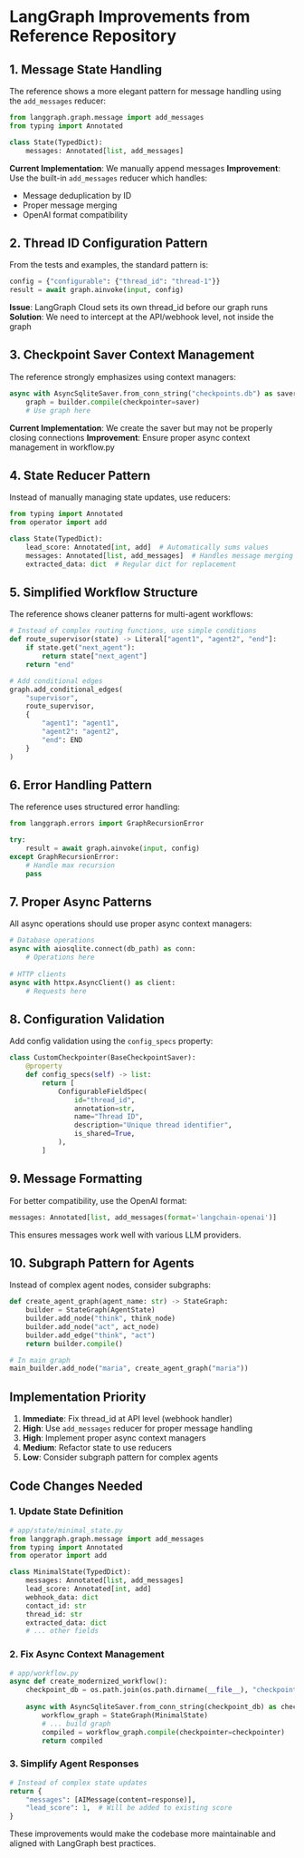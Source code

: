 # LangGraph Improvements from Reference Repository

## 1. Message State Handling

The reference shows a more elegant pattern for message handling using the `add_messages` reducer:

```python
from langgraph.graph.message import add_messages
from typing import Annotated

class State(TypedDict):
    messages: Annotated[list, add_messages]
```

**Current Implementation**: We manually append messages
**Improvement**: Use the built-in `add_messages` reducer which handles:
- Message deduplication by ID
- Proper message merging
- OpenAI format compatibility

## 2. Thread ID Configuration Pattern

From the tests and examples, the standard pattern is:

```python
config = {"configurable": {"thread_id": "thread-1"}}
result = await graph.ainvoke(input, config)
```

**Issue**: LangGraph Cloud sets its own thread_id before our graph runs
**Solution**: We need to intercept at the API/webhook level, not inside the graph

## 3. Checkpoint Saver Context Management

The reference strongly emphasizes using context managers:

```python
async with AsyncSqliteSaver.from_conn_string("checkpoints.db") as saver:
    graph = builder.compile(checkpointer=saver)
    # Use graph here
```

**Current Implementation**: We create the saver but may not be properly closing connections
**Improvement**: Ensure proper async context management in workflow.py

## 4. State Reducer Pattern

Instead of manually managing state updates, use reducers:

```python
from typing import Annotated
from operator import add

class State(TypedDict):
    lead_score: Annotated[int, add]  # Automatically sums values
    messages: Annotated[list, add_messages]  # Handles message merging
    extracted_data: dict  # Regular dict for replacement
```

## 5. Simplified Workflow Structure

The reference shows cleaner patterns for multi-agent workflows:

```python
# Instead of complex routing functions, use simple conditions
def route_supervisor(state) -> Literal["agent1", "agent2", "end"]:
    if state.get("next_agent"):
        return state["next_agent"]
    return "end"

# Add conditional edges
graph.add_conditional_edges(
    "supervisor",
    route_supervisor,
    {
        "agent1": "agent1",
        "agent2": "agent2", 
        "end": END
    }
)
```

## 6. Error Handling Pattern

The reference uses structured error handling:

```python
from langgraph.errors import GraphRecursionError

try:
    result = await graph.ainvoke(input, config)
except GraphRecursionError:
    # Handle max recursion
    pass
```

## 7. Proper Async Patterns

All async operations should use proper async context managers:

```python
# Database operations
async with aiosqlite.connect(db_path) as conn:
    # Operations here
    
# HTTP clients
async with httpx.AsyncClient() as client:
    # Requests here
```

## 8. Configuration Validation

Add config validation using the `config_specs` property:

```python
class CustomCheckpointer(BaseCheckpointSaver):
    @property
    def config_specs(self) -> list:
        return [
            ConfigurableFieldSpec(
                id="thread_id",
                annotation=str,
                name="Thread ID",
                description="Unique thread identifier",
                is_shared=True,
            ),
        ]
```

## 9. Message Formatting

For better compatibility, use the OpenAI format:

```python
messages: Annotated[list, add_messages(format='langchain-openai')]
```

This ensures messages work well with various LLM providers.

## 10. Subgraph Pattern for Agents

Instead of complex agent nodes, consider subgraphs:

```python
def create_agent_graph(agent_name: str) -> StateGraph:
    builder = StateGraph(AgentState)
    builder.add_node("think", think_node)
    builder.add_node("act", act_node)
    builder.add_edge("think", "act")
    return builder.compile()

# In main graph
main_builder.add_node("maria", create_agent_graph("maria"))
```

## Implementation Priority

1. **Immediate**: Fix thread_id at API level (webhook handler)
2. **High**: Use `add_messages` reducer for proper message handling
3. **High**: Implement proper async context managers
4. **Medium**: Refactor state to use reducers
5. **Low**: Consider subgraph pattern for complex agents

## Code Changes Needed

### 1. Update State Definition

```python
# app/state/minimal_state.py
from langgraph.graph.message import add_messages
from typing import Annotated
from operator import add

class MinimalState(TypedDict):
    messages: Annotated[list, add_messages]
    lead_score: Annotated[int, add]
    webhook_data: dict
    contact_id: str
    thread_id: str
    extracted_data: dict
    # ... other fields
```

### 2. Fix Async Context Management

```python
# app/workflow.py
async def create_modernized_workflow():
    checkpoint_db = os.path.join(os.path.dirname(__file__), "checkpoints.db")
    
    async with AsyncSqliteSaver.from_conn_string(checkpoint_db) as checkpointer:
        workflow_graph = StateGraph(MinimalState)
        # ... build graph
        compiled = workflow_graph.compile(checkpointer=checkpointer)
        return compiled
```

### 3. Simplify Agent Responses

```python
# Instead of complex state updates
return {
    "messages": [AIMessage(content=response)],
    "lead_score": 1,  # Will be added to existing score
}
```

These improvements would make the codebase more maintainable and aligned with LangGraph best practices.
